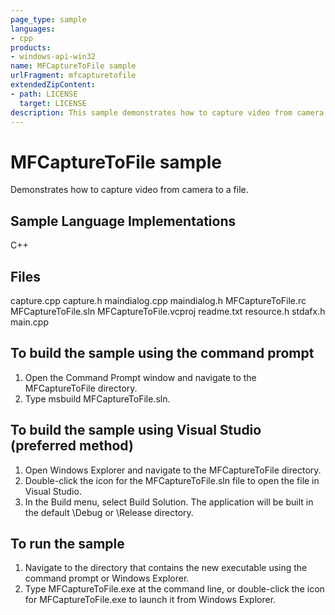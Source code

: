 ```yaml
---
page_type: sample
languages:
- cpp
products:
- windows-api-win32
name: MFCaptureToFile sample
urlFragment: mfcapturetofile
extendedZipContent:
- path: LICENSE
  target: LICENSE
description: This sample demonstrates how to capture video from camera to a file.
---
```


# MFCaptureToFile sample

Demonstrates how to capture video from camera to a file.

## Sample Language Implementations

C++

## Files

capture.cpp
capture.h
maindialog.cpp
maindialog.h
MFCaptureToFile.rc
MFCaptureToFile.sln
MFCaptureToFile.vcproj
readme.txt
resource.h
stdafx.h
main.cpp

## To build the sample using the command prompt

1. Open the Command Prompt window and navigate to the MFCaptureToFile directory.
2. Type msbuild MFCaptureToFile.sln.

## To build the sample using Visual Studio (preferred method)

1. Open Windows Explorer and navigate to the MFCaptureToFile directory.
2. Double-click the icon for the MFCaptureToFile.sln file to open the file in Visual Studio.
3. In the Build menu, select Build Solution. The application will be built in the default \Debug or \Release directory.

## To run the sample

1. Navigate to the directory that contains the new executable using the command prompt or Windows Explorer.
2. Type MFCaptureToFile.exe at the command line, or double-click the icon for MFCaptureToFile.exe to launch it from Windows Explorer.

